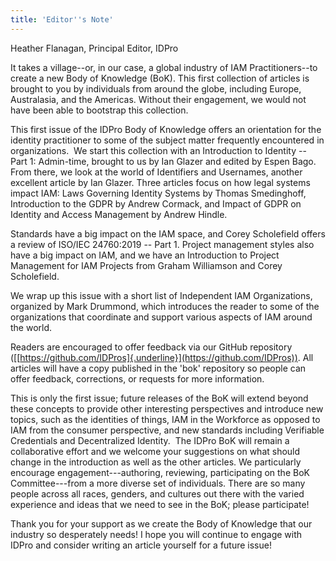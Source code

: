 ```yaml
---
title: 'Editor''s Note'
---
```


Heather Flanagan, Principal Editor, IDPro

It takes a village--or, in our case, a global industry of IAM
Practitioners--to create a new Body of Knowledge (BoK). This first
collection of articles is brought to you by individuals from around the
globe, including Europe, Australasia, and the Americas. Without their
engagement, we would not have been able to bootstrap this collection.

This first issue of the IDPro Body of Knowledge offers an orientation
for the identity practitioner to some of the subject matter frequently
encountered in organizations.  We start this collection with an
Introduction to Identity -- Part 1: Admin-time, brought to us by Ian
Glazer and edited by Espen Bago. From there, we look at the world of
Identifiers and Usernames, another excellent article by Ian Glazer.
Three articles focus on how legal systems impact IAM: Laws Governing
Identity Systems by Thomas Smedinghoff, Introduction to the GDPR by
Andrew Cormack, and Impact of GDPR on Identity and Access Management by
Andrew Hindle.

Standards have a big impact on the IAM space, and Corey Scholefield
offers a review of ISO/IEC 24760:2019 -- Part 1. Project management
styles also have a big impact on IAM, and we have an Introduction to
Project Management for IAM Projects from Graham Williamson and Corey
Scholefield.

We wrap up this issue with a short list of Independent IAM
Organizations, organized by Mark Drummond, which introduces the reader
to some of the organizations that coordinate and support various aspects
of IAM around the world.

Readers are encouraged to offer feedback via our GitHub repository
([[https://github.com/IDPros]{.underline}](https://github.com/IDPros)).
All articles will have a copy published in the 'bok' repository so
people can offer feedback, corrections, or requests for more
information.

This is only the first issue; future releases of the BoK will extend
beyond these concepts to provide other interesting perspectives and
introduce new topics, such as the identities of things, IAM in the
Workforce as opposed to IAM from the consumer perspective, and new
standards including Verifiable Credentials and Decentralized Identity. 
The IDPro BoK will remain a collaborative effort and we welcome your
suggestions on what should change in the introduction as well as the
other articles. We particularly encourage engagement---authoring,
reviewing, participating on the BoK Committee---from a more diverse set
of individuals. There are so many people across all races, genders, and
cultures out there with the varied experience and ideas that we need to
see in the BoK; please participate!

Thank you for your support as we create the Body of Knowledge that our
industry so desperately needs! I hope you will continue to engage with
IDPro and consider writing an article yourself for a future issue!
